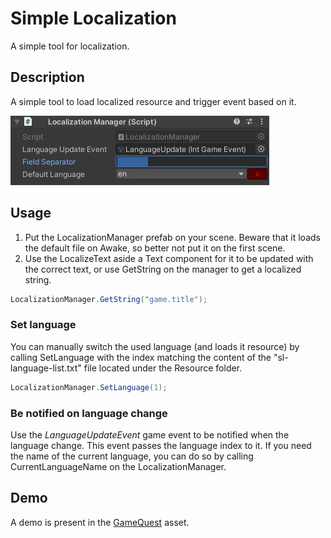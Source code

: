 # Simple Localization

A simple tool for localization.

## Description

A simple tool to load localized resource and trigger event based on it.

![localization manager](Documentation~/images/localization-component.jpg)

## Usage

1. Put the LocalizationManager prefab on your scene. Beware that it loads the default file on Awake, so better not put it on the first scene.
2. Use the LocalizeText aside a Text component for it to be updated with the correct text, or use GetString on the manager to get a localized string.

```C#
LocalizationManager.GetString("game.title");
```

### Set language

You can manually switch the used language (and loads it resource) by calling SetLanguage with the index matching the content of the "sl-language-list.txt" file located under the Resource folder.

```C#
LocalizationManager.SetLanguage(1);
```

### Be notified on language change

Use the *LanguageUpdateEvent* game event to be notified when the language change. This event passes the language index to it.
If you need the name of the current language, you can do so by calling CurrentLanguageName on the LocalizationManager.

## Demo

A demo is present in the [GameQuest](https://github.com/FredericRP/GameQuest) asset.
